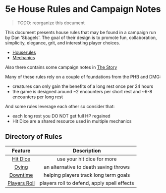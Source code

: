# 5e House Rules and Campaign Notes

> TODO: reorganize this document

This document presents house rules that may be found in a campaign run by Dan '8bagels'. The goal of their design is to promote fun, collaboration, simplicity, elegance, grit, and interesting player choices.

* [Houserules](houserules.md)
* [Mechanics](mechanics.md)

Also there contains some campaign notes in [The Story](thestory.md) 

Many of these rules rely on a couple of foundations from the PHB and DMG:

- creatures can only gain the benefits of a long rest once per 24 hours
- the game is designed around ~2 encounters per short rest and ~6-8 encounters per long rest

And some rules leverage each other so consider that:

- each long rest you DO NOT get full HP regained
- Hit Dice are a shared resource used in multiple mechanics

## Directory of Rules

| Feature                        | Description |
|:------------------------------:|:-----------:|
| [Hit Dice](hitdice.md)         | use your hit dice for more |
| [Dying](dying.md)              | an alternative to death saving throws |
| [Downtime](downtime.md)        | helping players track long term goals |
| [Players Roll](playersroll.md) | players roll to defend, apply spell effects |
